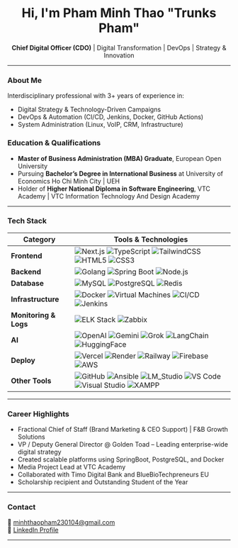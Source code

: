 <h1 align
="center">Hi, I'm  Pham Minh Thao "Trunks Pham"</h1>

<p align="center">
  <strong>Chief Digital Officer (CDO)</strong> | Digital Transformation | DevOps | Strategy & Innovation  
</p>

---

### About Me

Interdisciplinary professional with 3+ years of experience in:
- Digital Strategy & Technology-Driven Campaigns 
- DevOps & Automation (CI/CD, Jenkins, Docker, GitHub Actions)  
- System Administration (Linux, VoIP, CRM, Infrastructure)

### Education & Qualifications

- **Master of Business Administration (MBA) Graduate**, European Open University  
- Pursuing **Bachelor’s Degree in International Business** at University of Economics Ho Chi Minh City | UEH  
- Holder of **Higher National Diploma in Software Engineering**, VTC Academy | VTC Information Technology And Design Academy

---

### Tech Stack

| Category              | Tools & Technologies |
|-----------------------|----------------------|
| **Frontend**          | ![Next.js](https://img.shields.io/badge/-Next.js-000?logo=next.js&logoColor=white) ![TypeScript](https://img.shields.io/badge/-TypeScript-3178c6?logo=typescript&logoColor=white) ![TailwindCSS](https://img.shields.io/badge/-Tailwind_CSS-38B2AC?logo=tailwind-css&logoColor=white) ![HTML5](https://img.shields.io/badge/-HTML5-E34F26?logo=html5&logoColor=white) ![CSS3](https://img.shields.io/badge/-CSS3-1572B6?logo=css3&logoColor=white) |
| **Backend**           | ![Golang](https://img.shields.io/badge/-Golang-00ADD8?logo=go&logoColor=white) ![Spring Boot](https://img.shields.io/badge/-SpringBoot-6DB33F?logo=springboot&logoColor=white) ![Node.js](https://img.shields.io/badge/-Node.js-339933?logo=node.js&logoColor=white) |
| **Database**          | ![MySQL](https://img.shields.io/badge/-MySQL-4479A1?logo=mysql&logoColor=white) ![PostgreSQL](https://img.shields.io/badge/-PostgreSQL-336791?logo=postgresql&logoColor=white) ![Redis](https://img.shields.io/badge/-Redis-DC382D?logo=redis&logoColor=white) |
| **Infrastructure**    | ![Docker](https://img.shields.io/badge/-Docker-2496ED?logo=docker&logoColor=white) ![Virtual Machines](https://img.shields.io/badge/-Virtual_Machines-FF6C37?logo=vmware&logoColor=white) ![CI/CD](https://img.shields.io/badge/-CI/CD-003545?logo=githubactions&logoColor=white) ![Jenkins](https://img.shields.io/badge/-Jenkins-D24939?logo=jenkins&logoColor=white) |
| **Monitoring & Logs** | ![ELK Stack](https://img.shields.io/badge/-ELK_Stack-005571?logo=elastic&logoColor=white) ![Zabbix](https://img.shields.io/badge/-Zabbix-DC382D?logo=zabbix&logoColor=white) |
| **AI**                | ![OpenAI](https://img.shields.io/badge/-OpenAI-412991?logo=openai&logoColor=white) ![Gemini](https://img.shields.io/badge/-Gemini-4285F4?logo=google&logoColor=white) ![Grok](https://img.shields.io/badge/-Grok-000000?logo=x&logoColor=white) ![LangChain](https://img.shields.io/badge/-LangChain-6E56CF?logo=python&logoColor=white) ![HuggingFace](https://img.shields.io/badge/-HuggingFace-FFD21F?logo=huggingface&logoColor=black) |
| **Deploy**            | ![Vercel](https://img.shields.io/badge/-Vercel-000000?logo=vercel&logoColor=white) ![Render](https://img.shields.io/badge/-Render-46E3B7?logo=render&logoColor=white) ![Railway](https://img.shields.io/badge/-Railway-0B0D0E?logo=railway&logoColor=white) ![Firebase](https://img.shields.io/badge/-Firebase-FFCA28?logo=firebase&logoColor=black) ![AWS](https://img.shields.io/badge/-AWS-232F3E?logo=amazon-aws&logoColor=white) |
| **Other Tools**       | ![GitHub](https://img.shields.io/badge/-GitHub-181717?logo=github&logoColor=white) ![Ansible](https://img.shields.io/badge/-Ansible-EE0000?logo=ansible&logoColor=white) ![LM_Studio](https://img.shields.io/badge/-LM_Studio-00A67E?logo=opensourceinitiative&logoColor=white) ![VS Code](https://img.shields.io/badge/-VS_Code-007ACC?logo=visualstudiocode&logoColor=white) ![Visual Studio](https://img.shields.io/badge/-Visual_Studio-5C2D91?logo=visualstudio&logoColor=white) ![XAMPP](https://img.shields.io/badge/-XAMPP-FB7A24?logo=xampp&logoColor=white) |

---

### Career Highlights

- Fractional Chief of Staff (Brand Marketing & CEO Support) | F&B Growth Solutions
- VP / Deputy General Director @ Golden Toad – Leading enterprise-wide digital strategy  
- Created scalable platforms using SpringBoot, PostgreSQL, and Docker  
- Media Project Lead at VTC Academy  
- Collaborated with Timo Digital Bank and BlueBioTechpreneurs EU  
- Scholarship recipient and Outstanding Student of the Year

---

### Contact

📧 minhthaopham230104@gmail.com  
🔗 [LinkedIn Profile](https://www.linkedin.com/in/mtpe-minhthaopham)

---
